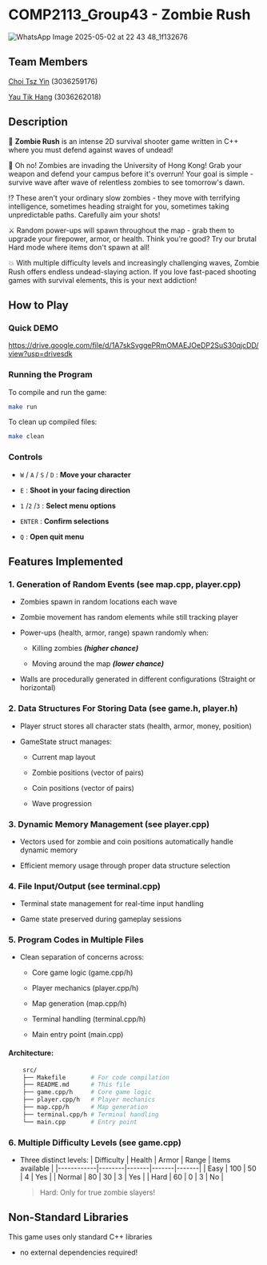 # COMP2113_Group43 - Zombie Rush

![WhatsApp Image 2025-05-02 at 22 43 48_1f132676](https://github.com/user-attachments/assets/742e527f-63f5-40aa-8e77-18144c782c6b)

## Team Members
 [Choi Tsz Yin](https://github.com/RicoCTY) (3036259176)
 
 [Yau Tik Hang](https://github.com/YauTikHang) (3036262018)

## Description
🧟 **Zombie Rush** is an intense 2D survival shooter game written in C++ where you must defend against waves of undead!

🫨 Oh no! Zombies are invading the University of Hong Kong! Grab your weapon and defend your campus before it's overrun! Your goal is simple - survive wave after wave of relentless zombies to see tomorrow's dawn.

⁉️ These aren't your ordinary slow zombies - they move with terrifying intelligence, sometimes heading straight for you, sometimes taking unpredictable paths. Carefully aim your shots!

⚔️ Random power-ups will spawn throughout the map - grab them to upgrade your firepower, armor, or health. Think you're good? Try our brutal Hard mode where items don't spawn at all!

💥 With multiple difficulty levels and increasingly challenging waves, Zombie Rush offers endless undead-slaying action. If you love fast-paced shooting games with survival elements, this is your next addiction!

## How to Play

### Quick DEMO

https://drive.google.com/file/d/1A7skSvggePRmOMAEJOeDP2SuS30qjcDD/view?usp=drivesdk

### Running the Program
To compile and run the game:
```bash
make run
```
To clean up compiled files:

```bash
make clean
```
### Controls
- `W` / `A` / `S` / `D` : **Move your character**

- `E` : **Shoot in your facing direction**

- `1` /`2` /`3` : **Select menu options**

- `ENTER` : **Confirm selections**

- `Q` : **Open quit menu**

## Features Implemented

### **1. Generation of Random Events (see map.cpp, player.cpp)** ###

   - Zombies spawn in random locations each wave

   - Zombie movement has random elements while still tracking player

   - Power-ups (health, armor, range) spawn randomly when:

      - Killing zombies ***(higher chance)***

      - Moving around the map ***(lower chance)***

   - Walls are procedurally generated in different configurations (Straight or horizontal)

### **2. Data Structures For Storing Data (see game.h, player.h)** ###

   - Player struct stores all character stats (health, armor, money, position)

   - GameState struct manages:

      - Current map layout

      - Zombie positions (vector of pairs)

      - Coin positions (vector of pairs)

      - Wave progression

### **3. Dynamic Memory Management (see player.cpp)** ###

   - Vectors used for zombie and coin positions automatically handle dynamic memory

   - Efficient memory usage through proper data structure selection

### **4. File Input/Output (see terminal.cpp)** ###

   - Terminal state management for real-time input handling

   - Game state preserved during gameplay sessions

### **5. Program Codes in Multiple Files** ###

   - Clean separation of concerns across:

     - Core game logic (game.cpp/h)

     - Player mechanics (player.cpp/h)

     - Map generation (map.cpp/h)

     - Terminal handling (terminal.cpp/h)

     - Main entry point (main.cpp)

   #### Architecture: ####
   ```bash
       src/
       ├── Makefile       # For code compilation
       ├── README.md      # This file
       ├── game.cpp/h     # Core game logic
       ├── player.cpp/h   # Player mechanics
       ├── map.cpp/h      # Map generation
       ├── terminal.cpp/h # Terminal handling
       └── main.cpp       # Entry point
   ```

### **6. Multiple Difficulty Levels (see game.cpp)**

  - Three distinct levels:
      | Difficulty | Health | Armor | Range | Items available |
     |------------|--------|-------|-------|-------|
     | Easy       | 100    | 50    | 4     | Yes   |
     | Normal     | 80     | 30    | 3     | Yes   |
     | Hard       | 60     | 0     | 3     | No    |

     > Hard: Only for true zombie slayers!

## Non-Standard Libraries
This game uses only standard C++ libraries

- no external dependencies required!

